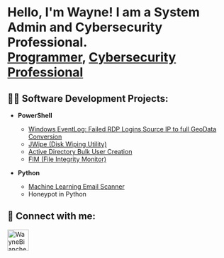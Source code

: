 <h1>Hello, I'm Wayne! I am a System Admin and Cybersecurity Professional. <br/><a href="https://github.com/Digital-cyber">Programmer</a>, <a href="https://www.linkedin.com/in/wayne-bianchetta-a096a0223/">Cybersecurity Professional</a>

<h2>👨‍💻 Software Development Projects:</h2>

- <b>PowerShell</b>

  - [Windows EventLog: Failed RDP Logins Source IP to full GeoData Conversion](https://github.com/Digital-cyber/Digital-cyber/blob/main/SecurityLogExporter.ps1)
  - [JWipe (Disk Wiping Utility)](https://github.com/Digital-cyber/Digital-cyber/blob/main/JWipe.ps1)
  - [Active Directory Bulk User Creation](https://github.com/Digital-cyber/Digital-cyber/blob/main/NameGenerator.ps1)
  - [FIM (File Integrity Monitor)](https://github.com/Digital-cyber/Digital-cyber/blob/main/FileIntegrity.ps1)

- <b>Python</b>
  - [Machine Learning Email Scanner](https://github.com/Digital-cyber/EmailScanner/blob/main/EmailScanner.py)
  - Honeypot in Python 
  

<h2> 🤳 Connect with me:</h2>

[<img align="left" alt="WayneBianchetta | LinkedIn" width="48px" src="https://cdn.jsdelivr.net/npm/simple-icons@v3/icons/linkedin.svg" />][linkedin]

[linkedin]: https://www.linkedin.com/in/wayne-bianchetta-a096a0223/

<!--
**Digital-cyber** is a ✨ _special_ ✨ repository because its `README.md` (this file) appears on your GitHub profile.


- 🔭 I’m currently working on ...
- 🌱 I’m currently learning ...
- 👯 I’m looking to collaborate on ...
- 🤔 I’m looking for help with ...
- 💬 Ask me about ...
- 📫 How to reach me: ...
- 😄 Pronouns: ...
- ⚡ Fun fact: ...
-->
